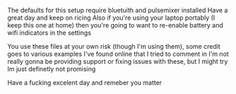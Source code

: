 The defaults for this setup require bluetuith and pulsemixer installed
Have a great day and keep on ricing
Also if you're using your laptop portably (I keep this one at home) then you're going to want to re-enable battery and wifi indicators in the settings

You use these files at your own risk (though I'm using them), some credit goes to various examples I've found online that I tried to comment in
I'm not really gonna be providing support or fixing issues with these, but I might try
Im just definetly not promising

Have a fucking excelent day and remeber you matter
